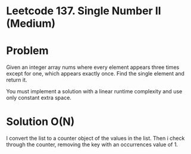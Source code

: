 # Leetcode 137. Single Number II (Medium)

# Problem

Given an integer array nums where every element appears three times except for one, which appears exactly once. Find the single element and return it.

You must implement a solution with a linear runtime complexity and use only constant extra space.

# Solution O(N)

I convert the list to a counter object of the values in the list. Then i check through the counter, removing the key with an occurrences value of 1.
